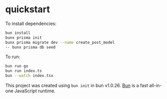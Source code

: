 # quickstart

To install dependencies:

```bash
bun install
bunx prisma init
bunx prisma migrate dev --name create_post_model
-- bunx prisma db seed
```

To run:

```bash
bun run go
bun run index.ts
bun --watch index.tsx
```

This project was created using `bun init` in bun v1.0.26. [Bun](https://bun.sh) is a fast all-in-one JavaScript runtime.
